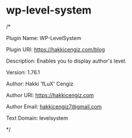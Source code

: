 # wp-level-system

/*

Plugin Name: WP-LevelSystem 

Plugin URI: https://hakkicengiz.com/blog

Description: Enables you to display author's level.

Version: 1.76.1

Author: Hakki 'fLuX' Cengiz

Author URI: https://hakkicengiz.com

Author Email: hakkicengiz7@gmail.com

Text Domain: levelsystem

*/
